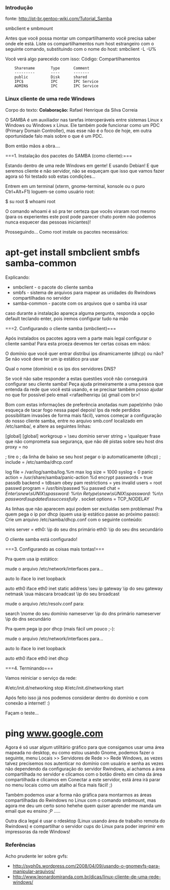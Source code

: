 ### Introdução
fonte: http://pt-br.gentoo-wiki.com/Tutorial_Samba

smbclient e smbmount

Antes que você possa montar um compartilhamento você precisa saber onde ele está. Liste os compartilhamentos num host estrangeiro com o seguinte comando, substituindo  com o nome do host: smbclient -L  -U%

Você verá algo pareceido com isso:
Código: Compartilhamentos

        Sharename       Type      Comment
        ---------       ----      -------
        public          Disk      shared
        IPC$            IPC       IPC Service
        ADMIN$          IPC       IPC Service

### Linux <span class="highlightedSearchTerm">client</span>e de uma rede Windows
Corpo do texto:
**Colaboração:** Rafael Henrique da Silva Correia

O <span class="highlightedSearchTerm">SAMBA</span> é um auxiliador nas tarefas interoperáveis entre sistemas Linux x Windows ou Windows x Linux. Ele também pode funcionar como um PDC (Primary Domain Controller), mas esse não é o foco de hoje, em outra oportunidade falo mais sobre o que é um PDC.

Bom então mãos a obra....

===1. Instalação dos pacotes do <span class="highlightedSearchTerm">SAMBA</span> (como <span class="highlightedSearchTerm">client</span>e):===

Estando dentro de uma rede Windows em gente! E usando Debian! E que seremos
<span class="highlightedSearchTerm">client</span>e e não servidor, não se esqueçam que isso que vamos fazer agora só
foi testado sob estas condições...

Entrem em um terminal (xterm, gnome-terminal, konsole ou o puro Ctrl+Alt+F1)
loguem-se como usuário root:

$ su root
$ whoami
root


O comando whoami é só pra ter certeza que vocês viraram root mesmo (para os
experientes este post pode parecer chato porém não podemos nunca esquecer
das pessoas iniciantes)!

Prosseguindo...
Como root instale os pacotes necessários:

# apt-get install smbclient smbfs samba-common


Explicando:

- smb<span class="highlightedSearchTerm">client</span> - o pacote do <span class="highlightedSearchTerm">client</span>e <span class="highlightedSearchTerm">samba</span>
- smbfs - sistema de arquivos para mapear as unidades do Rwindows compartilhadas no servidor
- <span class="highlightedSearchTerm">samba</span>-common - pacote com os arquivos que o <span class="highlightedSearchTerm">samba</span> irá usar

caso durante a instalação apareça alguma pergunta, responda a opção default
teclando enter, pois iremos configurar tudo na mão

===2. Configurando o <span class="highlightedSearchTerm">client</span>e <span class="highlightedSearchTerm">samba</span> (smb<span class="highlightedSearchTerm">client</span>)===

Após instalados os pacotes agora vem a parte mais legal configurar o <span class="highlightedSearchTerm">client</span>e
<span class="highlightedSearchTerm">samba</span>! Para esta proeza devemos ter certas coisas em mãos:

O domínio que você quer entrar distribui ips dinamicamente (dhcp) ou não? Se
não você deve ter um ip estático pra usar

Qual o nome (domínio) e os ips dos servidores DNS?

Se você não sabe responder a estas questões você não conseguirá configurar
seu <span class="highlightedSearchTerm">client</span>e <span class="highlightedSearchTerm">samba</span>! Peça ajuda primeiramente a uma pessoa que entenda da rede
que você está usando, e se precisar também posso ajudar no que for possível
pelo email <rafaelhenriqu (a) gmail com br>!

Bom com estas informações de preferência anotadas num papelzinho (não esqueça
de tacar fogo nessa papel depois! Ips da rede perdidos possibilitam invasões de
forma mais fácil), vamos começar a configuração do nosso <span class="highlightedSearchTerm">client</span>e <span class="highlightedSearchTerm">samba</span>, entre
no arquivo smb.conf localizado em /etc/<span class="highlightedSearchTerm">samba</span>/, e altere as seguintes linhas:

[global]
[global]
workgroup = \seu domínio
server string = \qualquer frase que não comprometa sua segurança, que não dê pistas sobre seu host
dns proxy = no

; tire o ; da linha de baixo se seu host pegar o ip automaticamente (dhcp)
; include = /etc/samba/dhcp.conf

log file = /var/log/samba/log.%m
max log size = 1000
syslog = 0
panic action = /usr/share/samba/panic-action %d
encrypt passwords = true
passdb backend = tdbsam
obey pam restrictions = yes
invalid users = root
passwd program = /usr/bin/passwd %u
passwd chat = *Enter\snew\sUNIX\spassword:* %n\n *Retype\snew\sUNIX\spassword:* %n\n *password\supdated\ssuccessfully* .
socket options = TCP_NODELAY


As linhas que não aparecem aqui podem ser excluídas sem problemas!
Pra quem pega o ip por dhcp (quem usa ip estático passe ao próximo passo):
Crie um arquivo /etc/<span class="highlightedSearchTerm">samba</span>/dhcp.conf com o seguinte conteúdo:

wins server = eth0: \ip do seu dns primário eth0: \ip do seu dns secundário

O <span class="highlightedSearchTerm">client</span>e <span class="highlightedSearchTerm">samba</span> está configurado!

===3. Configurando as coisas mais tontas!===

Pra quem usa ip estático:

mude o arquivo /etc/network/interfaces para...

auto lo
iface lo inet loopback

auto eth0
iface eth0 inet static
address \seu ip
gateway \ip do seu gateway
netmask \sua máscara
broadcast \ip do seu broadcast


mude o arquivo /etc/resolv.conf para:


search \nome do seu domínio
nameserver \ip do dns primário
nameserver \ip do dns secundário


Pra quem pega ip por dhcp (mais fácil um pouco ;-):

mude o arquivo /etc/network/interfaces para...


auto lo
iface lo inet loopback

auto eth0
iface eth0 inet dhcp


===4. Terminando===

Vamos reiniciar o serviço da rede:

#/etc/init.d/networking stop
#/etc/init.d/networking start


Após feito isso já nos podemos considerar dentro do domínio e com conexão a internet! :)

Façam o teste...

# ping www.google.com

Agora é só usar algum utilitário gráfico para que consigamos usar uma área
mapeada no desktop, eu como estou usando Gnome, podemos fazer o seguinte,
menu Locais >> Servidores de Rede >> Rede Windows, as vezes talvez precisemos
nos autenticar no domínio com usuário e senha as vezes não dependendo
da configuração do servidor Rwindows, aí achamos a área compartilhada no
servidor e clicamos com o botão direito em cima da área compartilhada e
clicamos em Conectar a este servidor, está área irá parar no menu locais
como um atalho aí fica mais fácil! ;)

Também podemos usar a forma não gráfica para montarmos as áreas compartilhadas
do Rwindows no Linux com o comando smbmount, mas agora me deu um certo sono
hehehe quem quiser aprender me manda um email que eu ensino ;P .....

Outra dica legal é usar o rdesktop (Linux usando área de trabalho remota
do Rwindows) e compartilhar o servidor cups do Linux para poder imprimir em
impressoras da rede Windows!


### Referências
Acho prudente ler sobre gvfs:
* http://syph0s.wordpress.com/2008/04/09/usando-o-gnomevfs-para-manipular-arquivos/
* http://www.leonardomiranda.com.br/dicas/linux-cliente-de-uma-rede-windows/